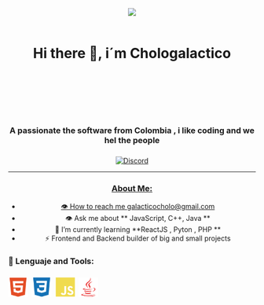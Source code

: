 
<div id = "header" align="center">
  <img src ="https://media.giphy.com/media/4OAxDXv4RdUeg38JYi/giphy.gif" width ="200"/>
  <br>
  <br>
<h1 align="center">Hi there 👋, i´m Chologalactico <h1/>  
  <br>
  <br>
  <h3 align = "center"> A passionate the software from Colombia , i like coding and we hel the people   <h3/>
</div>
<div id="badges" align ="center"> 
  <a href ="https://discord.com/channels/@me" target="blank">
    <img src ="https://img.shields.io/discord/chologalactico?logo=discord&style=for-the-badge" alt="Discord"/>
  <div/>
    
---
### About Me:
    
- 👁 How to reach me  galacticocholo@gmail.com
- 👁 Ask me about ** JavaScript, C++, Java **
- 🌚 I’m currently learning **ReactJS , Pyton , PHP ** 
- ⚡ Frontend and Backend builder of big and small projects

<div align ="left"> 
  <h3>🔨 Lenguaje and Tools:<h3/>
<img src ="https://github.com/devicons/devicon/blob/master/icons/html5/html5-plain.svg" tittle="HTML5" alt="HTML" width="40" height="40"/>&nbsp;
    <img src ="https://github.com/devicons/devicon/blob/master/icons/css3/css3-plain.svg" tittle="CSS3" alt="CSS" width="40" height="40"/>&nbsp;
    <img src ="https://github.com/devicons/devicon/blob/master/icons/javascript/javascript-plain.svg" tittle="JavaScript" alt="JavaScript" width="40" height="40"/>&nbsp;
    <img src ="https://github.com/devicons/devicon/blob/master/icons/java/java-plain.svg" tittle="Java" alt="Java" width="40" height="40"/>&nbsp;
    
    
    
    
  <div/>
    
